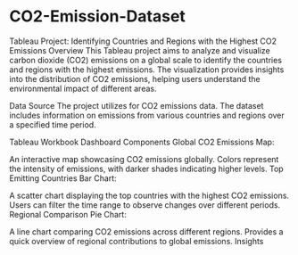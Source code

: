 # CO2-Emission-Dataset

Tableau Project: Identifying Countries and Regions with the Highest CO2 Emissions
Overview
This Tableau project aims to analyze and visualize carbon dioxide (CO2) emissions on a global scale to identify the countries and regions with the highest emissions. The visualization provides insights into the distribution of CO2 emissions, helping users understand the environmental impact of different areas.

Data Source
The project utilizes  for CO2 emissions data. The dataset includes information on emissions from various countries and regions over a specified time period.

Tableau Workbook
Dashboard Components
Global CO2 Emissions Map:

An interactive map showcasing CO2 emissions globally.
Colors represent the intensity of emissions, with darker shades indicating higher levels.
Top Emitting Countries Bar Chart:

A scatter chart displaying the top countries with the highest CO2 emissions.
Users can filter the time range to observe changes over different periods.
Regional Comparison Pie Chart:

A line chart comparing CO2 emissions across different regions.
Provides a quick overview of regional contributions to global emissions.
Insights
